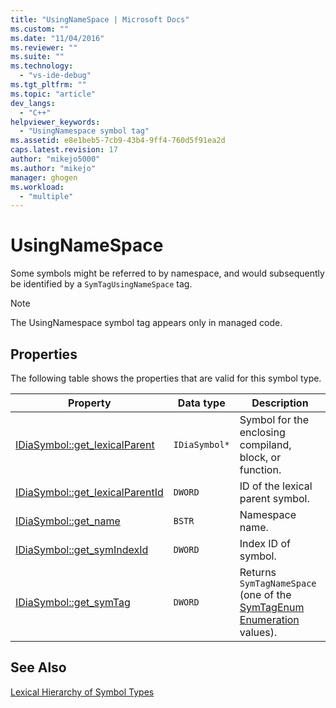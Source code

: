 ```yaml
---
title: "UsingNameSpace | Microsoft Docs"
ms.custom: ""
ms.date: "11/04/2016"
ms.reviewer: ""
ms.suite: ""
ms.technology: 
  - "vs-ide-debug"
ms.tgt_pltfrm: ""
ms.topic: "article"
dev_langs: 
  - "C++"
helpviewer_keywords: 
  - "UsingNamespace symbol tag"
ms.assetid: e8e1beb5-7cb9-43b4-9ff4-760d5f91ea2d
caps.latest.revision: 17
author: "mikejo5000"
ms.author: "mikejo"
manager: ghogen
ms.workload: 
  - "multiple"
---
```

# UsingNameSpace
Some symbols might be referred to by namespace, and would subsequently be identified by a `SymTagUsingNameSpace` tag.  
  
> [!NOTE]
>  The UsingNamespace symbol tag appears only in managed code.  
  
## Properties  
 The following table shows the properties that are valid for this symbol type.  
  
|Property|Data type|Description|  
|--------------|---------------|-----------------|  
|[IDiaSymbol::get_lexicalParent](../../debugger/debug-interface-access/idiasymbol-get-lexicalparent.md)|`IDiaSymbol*`|Symbol for the enclosing compiland, block, or function.|  
|[IDiaSymbol::get_lexicalParentId](../../debugger/debug-interface-access/idiasymbol-get-lexicalparentid.md)|`DWORD`|ID of the lexical parent symbol.|  
|[IDiaSymbol::get_name](../../debugger/debug-interface-access/idiasymbol-get-name.md)|`BSTR`|Namespace name.|  
|[IDiaSymbol::get_symIndexId](../../debugger/debug-interface-access/idiasymbol-get-symindexid.md)|`DWORD`|Index ID of symbol.|  
|[IDiaSymbol::get_symTag](../../debugger/debug-interface-access/idiasymbol-get-symtag.md)|`DWORD`|Returns `SymTagNameSpace` (one of the [SymTagEnum Enumeration](../../debugger/debug-interface-access/symtagenum.md) values).|  
  
## See Also  
 [Lexical Hierarchy of Symbol Types](../../debugger/debug-interface-access/lexical-hierarchy-of-symbol-types.md)